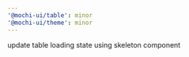 ```yaml
---
'@mochi-ui/table': minor
'@mochi-ui/theme': minor
---
```


update table loading state using skeleton component
